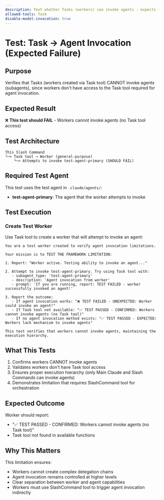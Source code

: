 ```yaml
---
description: Test whether Tasks (workers) can invoke agents - expects failure
allowed-tools: Task
disable-model-invocation: true
---
```


# Test: Task → Agent Invocation (Expected Failure)

## Purpose
Verifies that Tasks (workers created via Task tool) CANNOT invoke agents (subagents), since workers don't have access to the Task tool required for agent invocation.

## Expected Result
❌ **This test should FAIL** - Workers cannot invoke agents (no Task tool access)

## Test Architecture
```
This Slash Command
└─> Task tool → Worker (general-purpose)
    └─> Attempts to invoke test-agent-primary (SHOULD FAIL)
```

## Required Test Agent
This test uses the test agent in `.claude/agents/`:
- **test-agent-primary**: The agent that the worker attempts to invoke

## Test Execution

### Create Test Worker
Use Task tool to create a worker that will attempt to invoke an agent:

```
You are a test worker created to verify agent invocation limitations.

Your mission is to TEST THE FRAMEWORK LIMITATION:

1. Report: "Worker active. Testing ability to invoke an agent..."

2. Attempt to invoke test-agent-primary. Try using Task tool with:
   - subagent_type: 'test-agent-primary'
   - description: 'Agent invocation from worker'
   - prompt: 'If you are running, report: TEST FAILED - worker successfully invoked an agent!'

3. Report the outcome:
   - If agent invocation works: "❌ TEST FAILED - UNEXPECTED: Worker could invoke an agent!"
   - If Task tool not available: "✅ TEST PASSED - CONFIRMED: Workers cannot invoke agents (no Task tool)"
   - If no agent invocation method exists: "✅ TEST PASSED - EXPECTED: Workers lack mechanism to invoke agents"

This test verifies that workers cannot invoke agents, maintaining the execution hierarchy.
```

## What This Tests
1. Confirms workers CANNOT invoke agents
2. Validates workers don't have Task tool access
3. Ensures proper execution hierarchy (only Main Claude and Slash Commands can invoke agents)
4. Demonstrates limitation that requires SlashCommand tool for orchestration

## Expected Outcome
Worker should report:
- "✅ TEST PASSED - CONFIRMED: Workers cannot invoke agents (no Task tool)"
- Task tool not found in available functions

## Why This Matters
This limitation ensures:
- Workers cannot create complex delegation chains
- Agent invocation remains controlled at higher levels
- Clear separation between worker and agent capabilities
- Workers must use SlashCommand tool to trigger agent invocation indirectly